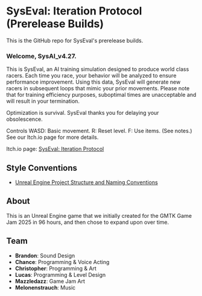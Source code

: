 # SysEval: Iteration Protocol (Prerelease Builds)
This is the GitHub repo for SysEval's prerelease builds. 

### Welcome, SysAI_v4.27.

This is SysEval, an AI training simulation designed to produce world class racers. Each time you race, your behavior will be analyzed to ensure performance improvement. Using this data, SysEval will generate new racers in subsequent loops that mimic your prior movements. Please note that for training efficiency purposes, suboptimal times are unacceptable and will result in your termination.

Optimization is survival. SysEval thanks you for delaying your obsolescence.

Controls
WASD: Basic movement.
R: Reset level.
F: Use items. (See notes.)
See our Itch.io page for more details.

Itch.io page: [SysEval: Iteration Protocol](https://cachandlerdev.itch.io/syseval-iteration-protocol)

## Style Conventions
- [Unreal Engine Project Structure and Naming Conventions](https://dev.epicgames.com/community/learning/tutorials/mX6b/unreal-engine-project-structure-naming-conventions)

## About
This is an Unreal Engine game that we initially created for the GMTK Game Jam 2025 in 96 hours, and then chose to expand upon over time.

## Team

- **Brandon**: Sound Design
- **Chance**: Programming & Voice Acting
- **Christopher**: Programming & Art
- **Lucas**: Programming & Level Design
- **Mazzledazz**: Game Jam Art
- **Melonenstrauch**: Music
